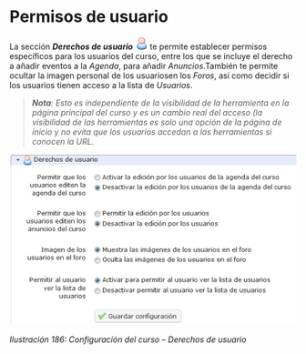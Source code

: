 # Permisos de usuario

La sección _**Derechos de usuario**_ ![](../../.gitbook/assets/graphics325%20%284%29.png) te permite establecer permisos específicos para los usuarios del curso, entre los que se incluye el derecho a añadir eventos a la _Agenda_, para añadir _Anuncios_.También te permite ocultar la imagen personal de los usuariosen los _Foros_, así como decidir si los usuarios tienen acceso a la lista de _Usuarios_.

> _**Nota**: Esto es independiente de la visibilidad de la herramienta en la página principal del curso y es un cambio real del acceso \(la visibilidad de las herramientas es solo una opción de la página de inicio y no evita que los usuarios accedan a las herramientas si conocen la URL._

![](../../.gitbook/assets/images244%20%284%29.png)

_Ilustración 186: Configuración del curso – Derechos de usuario_

